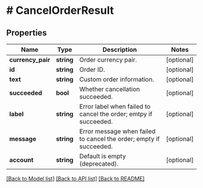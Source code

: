 # # CancelOrderResult

## Properties

Name | Type | Description | Notes
------------ | ------------- | ------------- | -------------
**currency_pair** | **string** | Order currency pair. | [optional] 
**id** | **string** | Order ID. | [optional] 
**text** | **string** | Custom order information. | [optional] 
**succeeded** | **bool** | Whether cancellation succeeded. | [optional] 
**label** | **string** | Error label when failed to cancel the order; emtpy if succeeded. | [optional] 
**message** | **string** | Error message when failed to cancel the order; empty if succeeded. | [optional] 
**account** | **string** | Default is empty (deprecated). | [optional] 

[[Back to Model list]](../../README.md#documentation-for-models) [[Back to API list]](../../README.md#documentation-for-api-endpoints) [[Back to README]](../../README.md)
